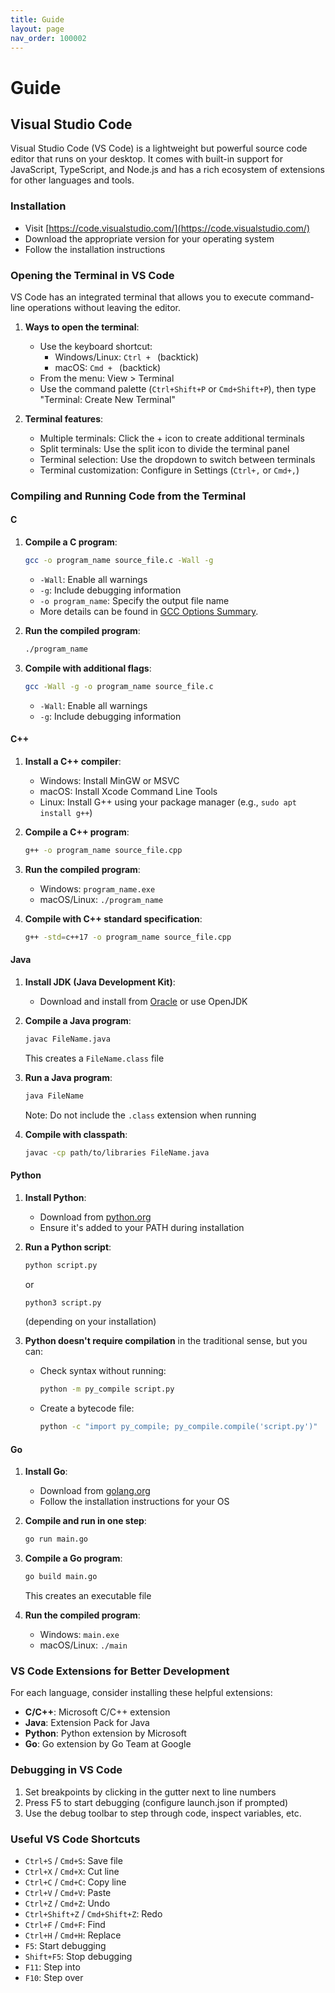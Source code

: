```yaml
---
title: Guide
layout: page
nav_order: 100002
---
```


# Guide

## Visual Studio Code

Visual Studio Code (VS Code) is a lightweight but powerful source code editor that runs on your desktop. It comes with built-in support for JavaScript, TypeScript, and Node.js and has a rich ecosystem of extensions for other languages and tools.

### Installation

- Visit [https://code.visualstudio.com/](https://code.visualstudio.com/)
- Download the appropriate version for your operating system
- Follow the installation instructions

### Opening the Terminal in VS Code

VS Code has an integrated terminal that allows you to execute command-line operations without leaving the editor.

1. **Ways to open the terminal**:
   - Use the keyboard shortcut: 
     - Windows/Linux: `Ctrl + ` (backtick)
     - macOS: `Cmd + ` (backtick)
   - From the menu: View > Terminal
   - Use the command palette (`Ctrl+Shift+P` or `Cmd+Shift+P`), then type "Terminal: Create New Terminal"

2. **Terminal features**:
   - Multiple terminals: Click the + icon to create additional terminals
   - Split terminals: Use the split icon to divide the terminal panel
   - Terminal selection: Use the dropdown to switch between terminals
   - Terminal customization: Configure in Settings (`Ctrl+,` or `Cmd+,`)

### Compiling and Running Code from the Terminal

#### C

1. **Compile a C program**:
   ```bash
   gcc -o program_name source_file.c -Wall -g
   ```
   - `-Wall`: Enable all warnings
   - `-g`: Include debugging information
   - `-o program_name`: Specify the output file name
   - More details can be found in [GCC Options Summary](https://gcc.gnu.org/onlinedocs/gcc/Option-Summary.html).

2. **Run the compiled program**:
   ```bash
   ./program_name
   ```

3. **Compile with additional flags**:
   ```bash
   gcc -Wall -g -o program_name source_file.c
   ```
   - `-Wall`: Enable all warnings
   - `-g`: Include debugging information

#### C++

1. **Install a C++ compiler**:
   - Windows: Install MinGW or MSVC
   - macOS: Install Xcode Command Line Tools
   - Linux: Install G++ using your package manager (e.g., `sudo apt install g++`)

2. **Compile a C++ program**:
   ```bash
   g++ -o program_name source_file.cpp
   ```

3. **Run the compiled program**:
   - Windows: `program_name.exe`
   - macOS/Linux: `./program_name`

4. **Compile with C++ standard specification**:
   ```bash
   g++ -std=c++17 -o program_name source_file.cpp
   ```

#### Java

1. **Install JDK (Java Development Kit)**:
   - Download and install from [Oracle](https://www.oracle.com/java/technologies/javase-downloads.html) or use OpenJDK

2. **Compile a Java program**:
   ```bash
   javac FileName.java
   ```
   This creates a `FileName.class` file

3. **Run a Java program**:
   ```bash
   java FileName
   ```
   Note: Do not include the `.class` extension when running

4. **Compile with classpath**:
   ```bash
   javac -cp path/to/libraries FileName.java
   ```

#### Python

1. **Install Python**:
   - Download from [python.org](https://www.python.org/downloads/)
   - Ensure it's added to your PATH during installation

2. **Run a Python script**:
   ```bash
   python script.py
   ```
   or
   ```bash
   python3 script.py
   ```
   (depending on your installation)

3. **Python doesn't require compilation** in the traditional sense, but you can:
   - Check syntax without running:
     ```bash
     python -m py_compile script.py
     ```
   - Create a bytecode file:
     ```bash
     python -c "import py_compile; py_compile.compile('script.py')"
     ```

#### Go

1. **Install Go**:
   - Download from [golang.org](https://golang.org/dl/)
   - Follow the installation instructions for your OS

2. **Compile and run in one step**:
   ```bash
   go run main.go
   ```

3. **Compile a Go program**:
   ```bash
   go build main.go
   ```
   This creates an executable file

4. **Run the compiled program**:
   - Windows: `main.exe`
   - macOS/Linux: `./main`

### VS Code Extensions for Better Development

For each language, consider installing these helpful extensions:

- **C/C++**: Microsoft C/C++ extension
- **Java**: Extension Pack for Java
- **Python**: Python extension by Microsoft
- **Go**: Go extension by Go Team at Google

### Debugging in VS Code

1. Set breakpoints by clicking in the gutter next to line numbers
2. Press F5 to start debugging (configure launch.json if prompted)
3. Use the debug toolbar to step through code, inspect variables, etc.

### Useful VS Code Shortcuts

- `Ctrl+S` / `Cmd+S`: Save file
- `Ctrl+X` / `Cmd+X`: Cut line
- `Ctrl+C` / `Cmd+C`: Copy line
- `Ctrl+V` / `Cmd+V`: Paste
- `Ctrl+Z` / `Cmd+Z`: Undo
- `Ctrl+Shift+Z` / `Cmd+Shift+Z`: Redo
- `Ctrl+F` / `Cmd+F`: Find
- `Ctrl+H` / `Cmd+H`: Replace
- `F5`: Start debugging
- `Shift+F5`: Stop debugging
- `F11`: Step into
- `F10`: Step over
